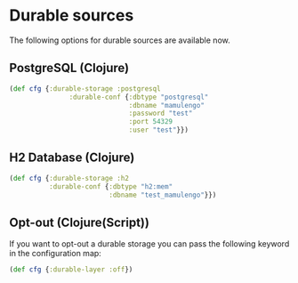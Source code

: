 # Durable sources

The following options for durable sources are available now.

## PostgreSQL (Clojure)

```clj
(def cfg {:durable-storage :postgresql
               :durable-conf {:dbtype "postgresql"
                              :dbname "mamulengo"
                              :password "test"
                              :port 54329
                              :user "test"}})
```

## H2 Database (Clojure)

```clj
(def cfg {:durable-storage :h2
          :durable-conf {:dbtype "h2:mem"
                         :dbname "test_mamulengo"}})
```

## Opt-out (Clojure(Script))

If you want to opt-out a durable storage you can pass the
following keyword in the configuration map:

```clj
(def cfg {:durable-layer :off})
```
